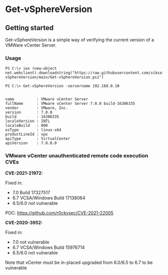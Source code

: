# Get-vSphereVersion

## Getting started

Get-vSphereVersion is a simple way of verifying the current version of a VMWare vCenter Server.

### Usage

```
PS C:\> iex (new-object net.webclient).downloadstring("https://raw.githubusercontent.com/viksafe/Get-vSphereVersion/main/Get-vSphereVersion.ps1")

PS C:\> Get-vSphereVersion -servername 192.168.0.10


name          : VMware vCenter Server
fullName      : VMware vCenter Server 7.0.0 build-16386335
vendor        : VMware, Inc.
version       : 7.0.0
build         : 16386335
localeVersion : INTL
localeBuild   : 000
osType        : linux-x64
productLineId : vpx
apiType       : VirtualCenter
apiVersion    : 7.0.0.0
```

### VMware vCenter unauthenticated remote code execution CVEs

**CVE-2021-21972:**

Fixed in:

* 7.0 Build 17327517
* 6.7 VCSA/Windows Build 17138064
* 6.5/6.0 not vulnerable

POC: https://github.com/r0ckysec/CVE-2021-22005

**CVE-2020-3952:**

Fixed in:

* 7.0 not vulnerable
* 6.7 VCSA/Windows Build 15976714
* 6.5/6.0 not vulnerable

Note that vCenter must be in-placed upgraded from 6.0/6.5 to 6.7 to be vulnerable

